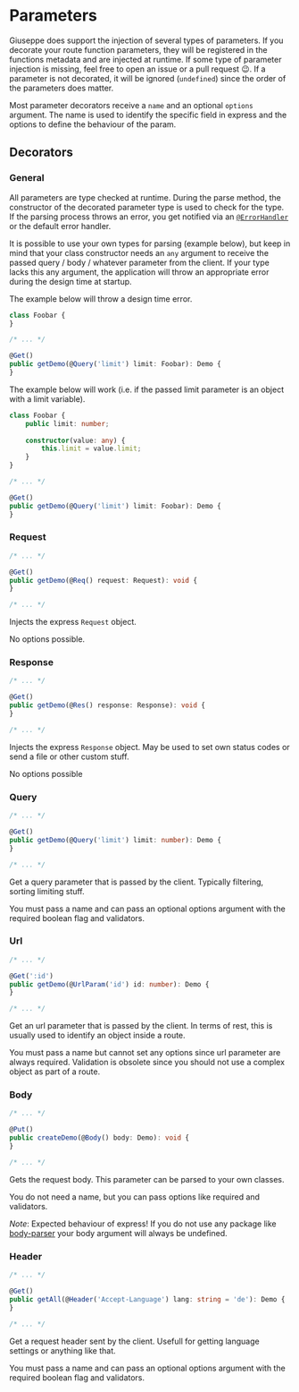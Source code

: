 # Parameters

Giuseppe does support the injection of several types of parameters. If
you decorate your route function parameters, they will be registered
in the functions metadata and are injected at runtime. If some type of
parameter injection is missing, feel free to open an issue or a pull
request :wink:. If a parameter is not decorated, it will be ignored (`undefined`)
since the order of the parameters does matter.

Most parameter decorators receive a `name` and an optional `options` argument.
The name is used to identify the specific field in express and the options
to define the behaviour of the param.

## Decorators

### General

All parameters are type checked at runtime. During the parse method, the constructor
of the decorated parameter type is used to check for the type. If the parsing
process throws an error, you get notified via an [`@ErrorHandler`](ErrorHandling.md) 
or the default error handler.

It is possible to use your own types for parsing (example below), but keep
in mind that your class constructor needs an `any` argument to receive the
passed query / body / whatever parameter from the client. If your type
lacks this any argument, the application will throw an appropriate error during
the design time at startup.

The example below will throw a design time error.

```typescript
class Foobar {
}

/* ... */

@Get()
public getDemo(@Query('limit') limit: Foobar): Demo {
}
```

The example below will work (i.e. if the passed limit parameter 
is an object with a limit variable).

```typescript
class Foobar {
    public limit: number;
    
    constructor(value: any) {
        this.limit = value.limit;
    }
}

/* ... */

@Get()
public getDemo(@Query('limit') limit: Foobar): Demo {
}
```

### Request

```typescript
/* ... */

@Get()
public getDemo(@Req() request: Request): void {
}

/* ... */
```

Injects the express `Request` object.

No options possible.

### Response

```typescript
/* ... */

@Get()
public getDemo(@Res() response: Response): void {
}

/* ... */
```

Injects the express `Response` object. May be used to set own status codes
or send a file or other custom stuff.

No options possible

### Query

```typescript
/* ... */

@Get()
public getDemo(@Query('limit') limit: number): Demo {
}

/* ... */
```

Get a query parameter that is passed by the client. Typically filtering, sorting
limiting stuff.

You must pass a name and can pass an optional options argument with the required
boolean flag and validators.

### Url

```typescript
/* ... */

@Get(':id')
public getDemo(@UrlParam('id') id: number): Demo {
}

/* ... */
```

Get an url parameter that is passed by the client. In terms of rest, this
is usually used to identify an object inside a route.

You must pass a name but cannot set any options since url parameter are
always required. Validation is obsolete since you should not use a complex
object as part of a route.

### Body

```typescript
/* ... */

@Put()
public createDemo(@Body() body: Demo): void {
}

/* ... */
```

Gets the request body. This parameter can be parsed to your own classes.

You do not need a name, but you can pass options like required and validators.

_*Note*_: Expected behaviour of express! If you do not use any package
like [body-parser](https://github.com/expressjs/body-parser) your body
argument will always be undefined.

### Header

```typescript
/* ... */

@Get()
public getAll(@Header('Accept-Language') lang: string = 'de'): Demo {
}

/* ... */
```

Get a request header sent by the client. Usefull for getting language settings
or anything like that.

You must pass a name and can pass an optional options argument with the required
boolean flag and validators.